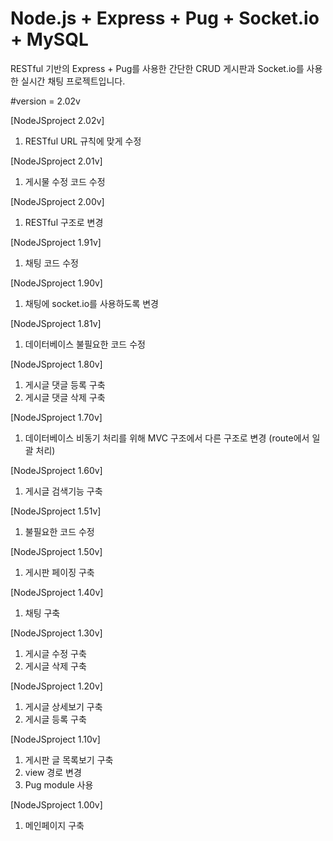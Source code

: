 Node.js + Express + Pug + Socket.io + MySQL
==============================
RESTful 기반의 Express + Pug를 사용한 간단한 CRUD 게시판과
Socket.io를 사용한 실시간 채팅 프로젝트입니다.

#version = 2.02v

[NodeJSproject 2.02v]
1. RESTful URL 규칙에 맞게 수정

[NodeJSproject 2.01v]
1. 게시물 수정 코드 수정

[NodeJSproject 2.00v]
1. RESTful 구조로 변경

[NodeJSproject 1.91v]
1. 채팅 코드 수정

[NodeJSproject 1.90v]
1. 채팅에 socket.io를 사용하도록 변경

[NodeJSproject 1.81v]
1. 데이터베이스 불필요한 코드 수정

[NodeJSproject 1.80v]
1. 게시글 댓글 등록 구축
2. 게시글 댓글 삭제 구축

[NodeJSproject 1.70v]
1. 데이터베이스 비동기 처리를 위해 MVC 구조에서 다른 구조로 변경 (route에서 일괄 처리)

[NodeJSproject 1.60v]
1. 게시글 검색기능 구축

[NodeJSproject 1.51v]
1. 불필요한 코드 수정

[NodeJSproject 1.50v]
1. 게시판 페이징 구축

[NodeJSproject 1.40v]
1. 채팅 구축

[NodeJSproject 1.30v]
1. 게시글 수정 구축
2. 게시글 삭제 구축

[NodeJSproject 1.20v]
1. 게시글 상세보기 구축
2. 게시글 등록 구축

[NodeJSproject 1.10v]
1. 게시판 글 목록보기 구축
2. view 경로 변경
3. Pug module 사용

[NodeJSproject 1.00v]
1. 메인페이지 구축
